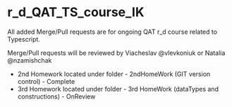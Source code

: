 # r_d_QAT_TS_course_IK

All added Merge/Pull requests are for ongoing QAT r_d course related to Typescript.

Merge/Pull requests will be reviewed by Viacheslav @vlevkoniuk or Natalia @nzamishchak

  - 2nd Homework located under folder - 2ndHomeWork (GIT version control) - Complete
  - 3rd Homework located under folder - 3rd HomeWork (dataTypes and constructions) - OnReview
